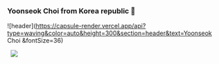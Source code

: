 ### Yoonseok Choi from Korea republic 👋

![header](https://capsule-render.vercel.app/api?type=waving&color=auto&height=300&section=header&text=Yoonseok Choi &fontSize=36)





  <img src="https://img.shields.io/badge/Firebase-FFCA28?style=flat-square&logo=firebase&logoColor=white"/>
